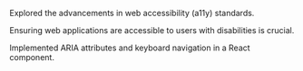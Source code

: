 Explored the advancements in web accessibility (a11y) standards.

Ensuring web applications are accessible to users with disabilities is crucial.

Implemented ARIA attributes and keyboard navigation in a React component.
